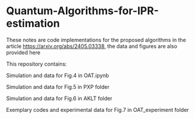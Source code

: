 # Quantum-Algorithms-for-IPR-estimation
These notes are code implementations for the proposed algorithms in the article https://arxiv.org/abs/2405.03338, the data and figures are also provided here

This repository contains:

Simulation and data for Fig.4 in OAT.ipynb

Simulation and data for Fig.5 in PXP folder

Simulation and data for Fig.6 in AKLT folder

Exemplary codes and experimental data for Fig.7 in OAT_experiment folder



